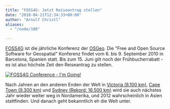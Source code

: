 ```yaml
---
title: "FOSS4G: Jetzt Reiseantrag stellen"
date: "2010-04-21T12:34:33+00:00"
author: "Arnulf Christl"
aliases:
  - "/node/108"

---
```


<p><a href="http://2010.foss4g.org/" title="Free and Open Source Software for Geospatial 2010">FOSS4G</a> ist die jährliche Konferenz der <a href="https://www.osgeo.org/" title="Open Source Geospatial Foundation">OSGeo</a>. Die &quot;Free and Open Source Software for Geospatial&quot; Konferenz findet vom 6. bis 9. September 2010 in Barcelona, Spanien statt. Bis zum 15. Juni gilt noch der Frühbucherrabatt - es ist also höchste Zeit den Reiseantrag zu stellen. <a href="http://2010.foss4g.org"> </a></p>
<p><a href="http://2010.foss4g.org"> </a></p>
<p><a href="http://2010.foss4g.org"> <img alt="FOSS4G Conference - I'm Going!" src="/news/images/2010-04-21-Foss4g2010_logo_145x90_going.jpg" /></a></p>
<p>Nach Jahren an den anderen Enden der Welt in <a href="http://2007.foss4g.org/" title="Free and Open Source Software for Geospatial 2007"> Victoria (8.100 km)</a>, <a href="http://2008.foss4g.org/" title="Free and Open Source Software for Geospatial 2008">Cape Town (9.300 km)</a> und <a href="http://2009.foss4g.org/" title="Free and Open Source Software for Geospatial 2009"> Sydney (Rekord: 16.500 km)</a> wird sie auch nächstes Jahr wieder weiter weg in Nordamerika, und 2012 wahrscheinlich in Asien stattfinden. Und danach geht bekanntlich eh die Welt unter.</p>
